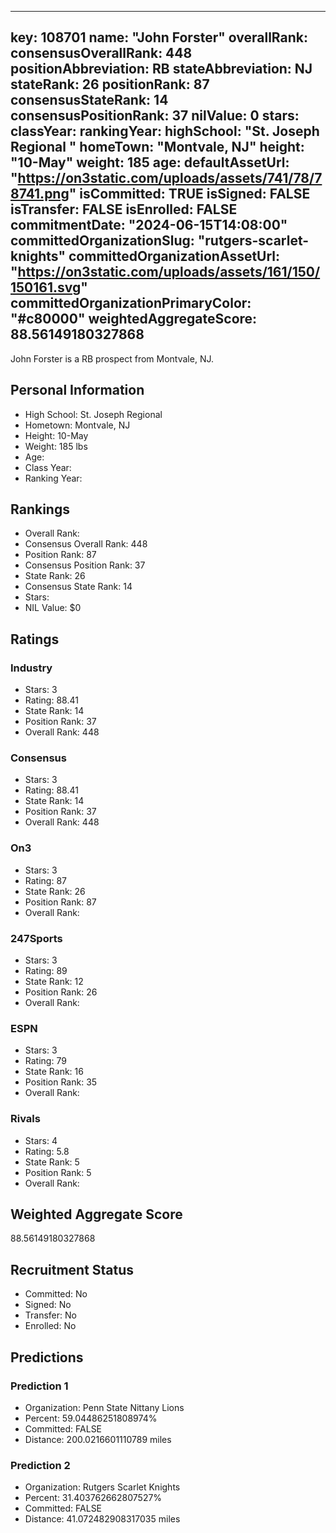 ---
  key: 108701
  name: "John Forster"
  overallRank: 
  consensusOverallRank: 448
  positionAbbreviation: RB
  stateAbbreviation: NJ
  stateRank: 26
  positionRank: 87
  consensusStateRank: 14
  consensusPositionRank: 37
  nilValue: 0
  stars: 
  classYear: 
  rankingYear: 
  highSchool: "St. Joseph Regional "
  homeTown: "Montvale, NJ"
  height: "10-May"
  weight: 185
  age: 
  defaultAssetUrl: "https://on3static.com/uploads/assets/741/78/78741.png"
  isCommitted: TRUE
  isSigned: FALSE
  isTransfer: FALSE
  isEnrolled: FALSE
  commitmentDate: "2024-06-15T14:08:00"
  committedOrganizationSlug: "rutgers-scarlet-knights"
  committedOrganizationAssetUrl: "https://on3static.com/uploads/assets/161/150/150161.svg"
  committedOrganizationPrimaryColor: "#c80000"
  weightedAggregateScore: 88.56149180327868
  ---
  
  John Forster is a RB prospect from Montvale, NJ.
  
  ## Personal Information
  - High School: St. Joseph Regional 
  - Hometown: Montvale, NJ
  - Height: 10-May
  - Weight: 185 lbs
  - Age: 
  - Class Year: 
  - Ranking Year: 
  
  ## Rankings
  - Overall Rank: 
  - Consensus Overall Rank: 448
  - Position Rank: 87
  - Consensus Position Rank: 37
  - State Rank: 26
  - Consensus State Rank: 14
  - Stars: 
  - NIL Value: $0
  
  ## Ratings
  
  ### Industry
  - Stars: 3
  - Rating: 88.41
  - State Rank: 14
  - Position Rank: 37
  - Overall Rank: 448
  
  ### Consensus
  - Stars: 3
  - Rating: 88.41
  - State Rank: 14
  - Position Rank: 37
  - Overall Rank: 448
  
  ### On3
  - Stars: 3
  - Rating: 87
  - State Rank: 26
  - Position Rank: 87
  - Overall Rank: 
  
  ### 247Sports
  - Stars: 3
  - Rating: 89
  - State Rank: 12
  - Position Rank: 26
  - Overall Rank: 
  
  ### ESPN
  - Stars: 3
  - Rating: 79
  - State Rank: 16
  - Position Rank: 35
  - Overall Rank: 
  
  ### Rivals
  - Stars: 4
  - Rating: 5.8
  - State Rank: 5
  - Position Rank: 5
  - Overall Rank: 
  
  ## Weighted Aggregate Score
  88.56149180327868
  
  ## Recruitment Status
  - Committed: No
  - Signed: No
  - Transfer: No
  - Enrolled: No
  
  
  
  ## Predictions
  
  ### Prediction 1
  - Organization: Penn State Nittany Lions
  - Percent: 59.04486251808974%
  - Committed: FALSE
  - Distance: 200.0216601110789 miles
  
  ### Prediction 2
  - Organization: Rutgers Scarlet Knights
  - Percent: 31.403762662807527%
  - Committed: FALSE
  - Distance: 41.072482908317035 miles
  